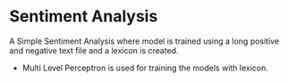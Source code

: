 # Sentiment Analysis
A Simple Sentiment Analysis where model is trained using a long positive and negative text file and a lexicon is created.

- Multi Level Perceptron is used for training the models with lexicon.